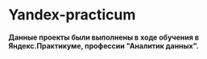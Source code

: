 # Yandex-practicum

__Данные проекты были выполнены в ходе обучения в Яндекс.Практикуме, профессии "Аналитик данных".__
